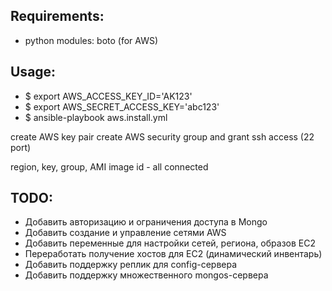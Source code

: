 ## Requirements:
- python modules: boto (for AWS)

## Usage:
- $ export AWS_ACCESS_KEY_ID='AK123'
- $ export AWS_SECRET_ACCESS_KEY='abc123'
- $ ansible-playbook aws.install.yml

create AWS key pair
create AWS security group and grant ssh access (22 port)

region, key, group, AMI image id - all connected


## TODO:
- Добавить авторизацию и ограничения доступа в Mongo
- Добавить создание и управление сетями AWS
- Добавить переменные для настройки сетей, региона, образов EC2
- Переработать получение хостов для EC2 (динамический инвентарь)
- Добавить поддержку реплик для config-сервера
- Добавить поддержку множественного mongos-сервера
